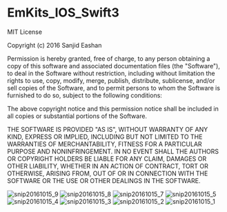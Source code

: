 # EmKits_IOS_Swift3
MIT License

Copyright (c) 2016 Sanjid Eashan 

Permission is hereby granted, free of charge, to any person obtaining a copy
of this software and associated documentation files (the "Software"), to deal
in the Software without restriction, including without limitation the rights
to use, copy, modify, merge, publish, distribute, sublicense, and/or sell
copies of the Software, and to permit persons to whom the Software is
furnished to do so, subject to the following conditions:

The above copyright notice and this permission notice shall be included in all
copies or substantial portions of the Software.

THE SOFTWARE IS PROVIDED "AS IS", WITHOUT WARRANTY OF ANY KIND, EXPRESS OR
IMPLIED, INCLUDING BUT NOT LIMITED TO THE WARRANTIES OF MERCHANTABILITY,
FITNESS FOR A PARTICULAR PURPOSE AND NONINFRINGEMENT. IN NO EVENT SHALL THE
AUTHORS OR COPYRIGHT HOLDERS BE LIABLE FOR ANY CLAIM, DAMAGES OR OTHER
LIABILITY, WHETHER IN AN ACTION OF CONTRACT, TORT OR OTHERWISE, ARISING FROM,
OUT OF OR IN CONNECTION WITH THE SOFTWARE OR THE USE OR OTHER DEALINGS IN THE
SOFTWARE.



![snip20161015_9](https://cloud.githubusercontent.com/assets/18633045/19409155/0cfb0fdc-92f0-11e6-981b-5a5647b2eeb7.png)
![snip20161015_8](https://cloud.githubusercontent.com/assets/18633045/19409150/0cf6eed4-92f0-11e6-82df-61d3c4927c15.png)
![snip20161015_7](https://cloud.githubusercontent.com/assets/18633045/19409151/0cf82bc8-92f0-11e6-8c52-b0efe3b1d127.png)
![snip20161015_5](https://cloud.githubusercontent.com/assets/18633045/19409154/0cf9eb20-92f0-11e6-9f7e-2c77e490f209.png)
![snip20161015_4](https://cloud.githubusercontent.com/assets/18633045/19409153/0cf9c302-92f0-11e6-9280-c75cba08cccf.png)
![snip20161015_3](https://cloud.githubusercontent.com/assets/18633045/19409152/0cf933c4-92f0-11e6-9f7e-b2dc6894d3ec.png)
![snip20161015_2](https://cloud.githubusercontent.com/assets/18633045/19409157/0d38331c-92f0-11e6-8724-ad32742eccb4.png)
![snip20161015_1](https://cloud.githubusercontent.com/assets/18633045/19409156/0d3822a0-92f0-11e6-89c2-f698aedf6280.png)
